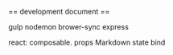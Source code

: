 == development document ==

gulp 
nodemon
brower-sync
express 


react: 
  composable.
  props
  Markdown
  state
  bind